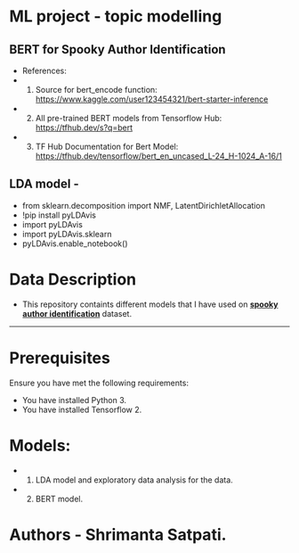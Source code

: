 # ML project - topic modelling

## BERT for Spooky Author Identification
* References:
* 1. Source for bert_encode function: https://www.kaggle.com/user123454321/bert-starter-inference
* 2. All pre-trained BERT models from Tensorflow Hub: https://tfhub.dev/s?q=bert
* 3. TF Hub Documentation for Bert Model: https://tfhub.dev/tensorflow/bert_en_uncased_L-24_H-1024_A-16/1

## LDA model -
* from sklearn.decomposition import NMF, LatentDirichletAllocation
* !pip install pyLDAvis
* import pyLDAvis
* import pyLDAvis.sklearn
* pyLDAvis.enable_notebook()

# Data Description
* This repository containts different models that I have used on [**spooky author identification**](https://www.kaggle.com/c/spooky-author-identification) dataset.
***

# Prerequisites
Ensure you have met the following requirements:
* You have installed Python 3.
* You have installed Tensorflow 2.

# Models:
* 1. LDA model and exploratory data analysis for the data.
* 2. BERT model.


# Authors - Shrimanta Satpati.
